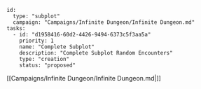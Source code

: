 
```RpgManager4
id: 
  type: "subplot"
  campaign: "Campaigns/Infinite Dungeon/Infinite Dungeon.md"
tasks: 
  - id: "d1958416-60d2-4426-9494-6373c5f3aa5a"
    priority: 1
    name: "Complete Subplot"
    description: "Complete Subplot Random Encounters"
    type: "creation"
    status: "proposed"
```

[[Campaigns/Infinite Dungeon/Infinite Dungeon.md|]]